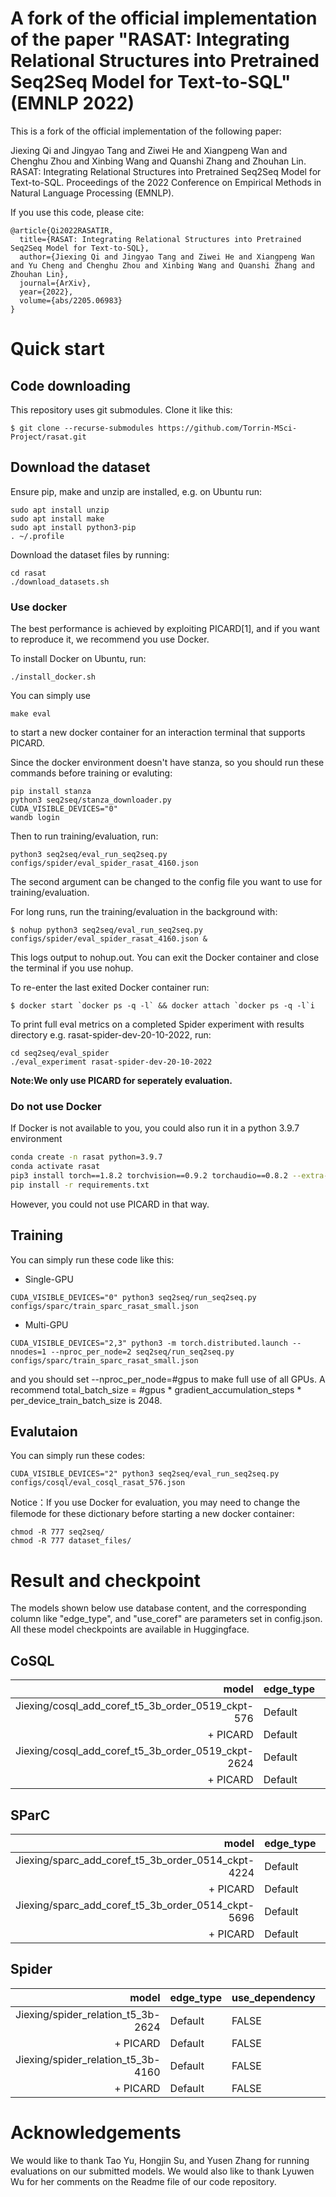 # A fork of the official implementation of the paper "RASAT: Integrating Relational Structures into Pretrained Seq2Seq Model for Text-to-SQL"(EMNLP 2022)

This is a fork of the official implementation of the following paper:

Jiexing Qi and Jingyao Tang and Ziwei He and Xiangpeng Wan and Chenghu Zhou and Xinbing Wang and Quanshi Zhang and Zhouhan Lin. RASAT: Integrating Relational Structures into Pretrained Seq2Seq Model for Text-to-SQL. Proceedings of the 2022 Conference on Empirical Methods in Natural Language Processing (EMNLP).

If you use this code, please cite:

```
@article{Qi2022RASATIR,
  title={RASAT: Integrating Relational Structures into Pretrained Seq2Seq Model for Text-to-SQL},
  author={Jiexing Qi and Jingyao Tang and Ziwei He and Xiangpeng Wan and Yu Cheng and Chenghu Zhou and Xinbing Wang and Quanshi Zhang and Zhouhan Lin},
  journal={ArXiv},
  year={2022},
  volume={abs/2205.06983}
}
```


# Quick start

## Code downloading
This repository uses git submodules. Clone it like this:

```
$ git clone --recurse-submodules https://github.com/Torrin-MSci-Project/rasat.git
```
## Download the dataset

Ensure pip, make and unzip are installed, e.g. on Ubuntu run:
```
sudo apt install unzip
sudo apt install make
sudo apt install python3-pip
. ~/.profile
```

Download the dataset files by running:
```
cd rasat
./download_datasets.sh
```

### Use docker
The best performance is achieved by exploiting PICARD[1], and if you want to reproduce it, we recommend you use Docker.

To install Docker on Ubuntu, run:
```
./install_docker.sh
```

You can simply use 
```
make eval
```
to start a new docker container for an interaction terminal that supports PICARD. 

Since the docker environment doesn't have stanza, so you should run these commands before training or evaluting:
```
pip install stanza
python3 seq2seq/stanza_downloader.py
CUDA_VISIBLE_DEVICES="0"
wandb login
```

Then to run training/evaluation, run:
```
python3 seq2seq/eval_run_seq2seq.py configs/spider/eval_spider_rasat_4160.json
```
The second argument can be changed to the config file you want to use for training/evaluation.

For long runs, run the training/evaluation in the background with:
```
$ nohup python3 seq2seq/eval_run_seq2seq.py configs/spider/eval_spider_rasat_4160.json &
```
This logs output to nohup.out. You can exit the Docker container and close the terminal if you use nohup.

To re-enter the last exited Docker container run:

```
$ docker start `docker ps -q -l` && docker attach `docker ps -q -l`i
```

To print full eval metrics on a completed Spider experiment with results directory e.g. rasat-spider-dev-20-10-2022, run:
```
cd seq2seq/eval_spider
./eval_experiment rasat-spider-dev-20-10-2022
```

**Note:We only use PICARD for seperately evaluation.**

### Do not use Docker
If Docker is not available to you, you could also run it in a python 3.9.7 environment 

```bash
conda create -n rasat python=3.9.7
conda activate rasat
pip3 install torch==1.8.2 torchvision==0.9.2 torchaudio==0.8.2 --extra-index-url https://download.pytorch.org/whl/lts/1.8/cu111
pip install -r requirements.txt
```

However, you could not use PICARD in that way.




## Training

You can simply run these code like this:

- Single-GPU
```
CUDA_VISIBLE_DEVICES="0" python3 seq2seq/run_seq2seq.py configs/sparc/train_sparc_rasat_small.json
```

- Multi-GPU 
```
CUDA_VISIBLE_DEVICES="2,3" python3 -m torch.distributed.launch --nnodes=1 --nproc_per_node=2 seq2seq/run_seq2seq.py configs/sparc/train_sparc_rasat_small.json
```

and you should set --nproc_per_node=#gpus to make full use of all GPUs. A recommend total_batch_size = #gpus * gradient_accumulation_steps * per_device_train_batch_size is 2048.


## Evalutaion

You can simply run these codes:

```
CUDA_VISIBLE_DEVICES="2" python3 seq2seq/eval_run_seq2seq.py configs/cosql/eval_cosql_rasat_576.json
```

Notice：If you use Docker for evaluation, you may need to change the filemode for these dictionary before starting a new docker container:

```
chmod -R 777 seq2seq/
chmod -R 777 dataset_files/
```


# Result and checkpoint

The models shown below use database content, and the corresponding column like "edge_type", and "use_coref" are parameters set in config.json. All these model checkpoints are available in Huggingface. 

## CoSQL
| model                                              | edge_type | use_dependency | use_coref | QEM/IEM(Dev) | QEX/IEX(Dev) | QEM/IEM(Test) | QEX/IEX(Test) |
|---------------------------------------------------:|-----------|----------------|-----------|--------------|--------------|---------------|---------------|
| Jiexing/cosql_add_coref_t5_3b_order_0519_ckpt-576  | Default   | FALSE          | TRUE      | 56.1/25.9    | 63.2/34.1    | -             | -             |
| + PICARD                                           | Default   | FALSE          | TRUE      | 58.6/27.0    | 67.0/39.6    | 53.6/24.1     | 64.9/34.3     |
| Jiexing/cosql_add_coref_t5_3b_order_0519_ckpt-2624 | Default   | FALSE          | TRUE      | 56.4/25.6    | 63.1/34.8    | -             | -             |
| + PICARD                                           | Default   | FALSE          | TRUE      | 57.9/26.3    | 66.1/38.6    | **55.7/26.5**     | **66.3/37.4**     |




## SParC
| model                                              | edge_type | use_dependency | use_coref | QEM/IEM(Dev) | QEX/IEX(Dev) | QEM/IEM(Test) | QEX/IEX(Test) |
|---------------------------------------------------:|-----------|----------------|-----------|--------------|--------------|---------------|---------------|
| Jiexing/sparc_add_coref_t5_3b_order_0514_ckpt-4224 | Default   | FALSE          | TRUE      | 65.0/45.5    | 72.4/53.1    | -             | -             |
| + PICARD                                           | Default   | FALSE          | TRUE      | 67.5/46.9    | 73.2/53.8    | 67.7/44.9     | 74.0/52.6     |
| Jiexing/sparc_add_coref_t5_3b_order_0514_ckpt-5696 | Default   | FALSE          | TRUE      | 63.7/47.4    | 68.1/50.2    | -             | -             |
| + PICARD                                           | Default   | FALSE          | TRUE      | 67.1/49.3    | 72.5/53.6    | 67.3/45.2     | 73.6/52.6     |



## Spider

| model                              | edge_type | use_dependency | use_coref | EM(Dev) | EX(Dev) | EM(Test) | EX(Test) |
|-----------------------------------:|-----------|----------------|-----------|---------|---------|----------|----------|
| Jiexing/spider_relation_t5_3b-2624 | Default   | FALSE          | FALSE     | 72      | 76.6    | -        | -        |
|                           + PICARD | Default   | FALSE          | FALSE     | 74.7    | **80.5**    | 70.6     | **75.5**     |
| Jiexing/spider_relation_t5_3b-4160 | Default   | FALSE          | FALSE     | 72.6    | 76.6    | -        | -        |
|                           + PICARD | Default   | FALSE          | FALSE     | **75.3**    | 78.3    | **70.9**     | 74.5     |


# Acknowledgements
We would like to thank Tao Yu, Hongjin Su, and Yusen Zhang for running evaluations on our submitted models. We would also like to thank Lyuwen Wu for her comments on the Readme file of our code repository.
